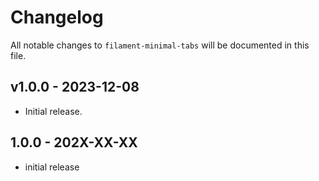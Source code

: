 # Changelog

All notable changes to `filament-minimal-tabs` will be documented in this file.

## v1.0.0 - 2023-12-08

* Initial release.

## 1.0.0 - 202X-XX-XX

- initial release
